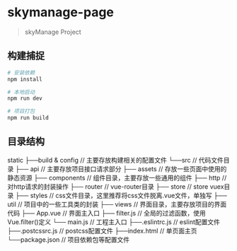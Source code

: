 # skymanage-page

> skyManage Project

## 构建捕捉

``` bash
# 安装依赖
npm install

# 本地启动
npm run dev

# 项目打包
npm run build
```

## 目录结构
static
├──build & config // 主要存放构建相关的配置文件
└──src // 代码文件目录
   ├── api // 主要存放项目接口请求部分
   ├── assets // 存放一些页面中使用的静态资源
   ├── components // 组件目录，主要存放一些通用的组件
   ├── http // 对http请求的封装操作
   ├── router // vue-router目录
   ├── store // store vuex目录
   ├── styles // css文件目录，这里推荐将css文件脱离.vue文件，单独写
   ├── util // 项目中的一些工具类的封装
   ├── views // 界面目录，主要存放项目的界面代码
   ├── App.vue // 界面主入口
   ├── filter.js // 全局的过滤函数，使用Vue.filter()定义
   └── main.js // 工程主入口
├──.eslintrc.js // eslint配置文件
├──.postcssrc.js // postcss配置文件
├──index.html // 单页面主页
└──package.json // 项目依赖包等配置文件


